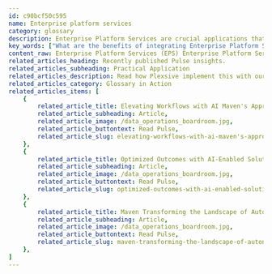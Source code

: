```yaml
---
id: c90bcf50c595
name: Enterprise platform services
category: glossary
description: Enterprise Platform Services are crucial applications that streamline operations and shape the IT infrastructure, driving digital transformations in customer experience, CRM, HCM, SCM, ERP, and finance, ultimately enhancing efficiency and productivity.
key_words: ["What are the benefits of integrating Enterprise Platform Services for digital transformation?", "How can Enterprise Platform Services enhance customer experience?", "What role do Enterprise Platform Services play in digital customer experiences?", "How do Enterprise Platform Services streamline business operations?", "What is the impact of Enterprise Platform Services on human capital management?", "In what ways do Enterprise Platform Services contribute to financial organization efficiency?", "How can Enterprise Platform Services improve supply chain management?", "What are the advancements introduced by Enterprise Platform Services in business IT structure?", "How do Enterprise Platform Services facilitate information sharing and IT process automation?", "What are the key factors to consider when implementing Enterprise Platform Services in an organization?"]
content_raw: Enterprise Platform Services (EPS) Enterprise Platform Services (EPS), at its core, are instrumental business applications that enhance and integrate digital experiences for an organization. These services not only streamline operations but also play a pivotal role in shaping a business's IT structure. EPS serves as the driver behind the flourishing digital customer experiences (CX), attracting and retaining an exceptional workforce, engaging dynamic partner ecosystems, and running operations plus financial organizations more efficiently. The potency of EPS in a business landscape cannot be underestimated. EPS offer businesses the capacity to digitally transform numerous front-office and back-office business processes. These transformations involve customer experience (CX), customer relationship management (CRM), human capital management (HCM), supply chain management (SCM), enterprise resource planning (ERP), finance, and other critical areas. Such profound transformations and integrations allow an organization to share information more effectively, streamline IT processes, automate workflow, and enhance IT flexibility. Opting for Enterprise Platform Services translates to taking a definitive step towards unlocking productivity with solutions designed for the modern world, as well as witnessing firsthand the unparalleled business benefits of integrating elite technologies handled by seasoned professionals. In essence, EPS act as a conduit towards technological and business advancements within an organization, ensuring greater efficiency, communication, process simplification, and overall productivity.
related_articles_heading: Recently published Pulse insights.
related_articles_subheading: Practical Application
related_articles_description: Read how Plexsive implement this with our clients.
related_articles_category: Glossary in Action
related_articles_items: [
	{
		related_article_title: Elevating Workflows with AI Maven's Approach,
		related_article_subheading: Article,
		related_article_image: /data_operations_boardroom.jpg,
		related_article_buttontext: Read Pulse,
		related_article_slug: elevating-workflows-with-ai-maven's-approach
	},
	{
		related_article_title: Optimized Outcomes with AI-Enabled Solutions,
		related_article_subheading: Article,
		related_article_image: /data_operations_boardroom.jpg,
		related_article_buttontext: Read Pulse,
		related_article_slug: optimized-outcomes-with-ai-enabled-solutions
	},
	{
		related_article_title: Maven Transforming the Landscape of Autonomous Vehicles,
		related_article_subheading: Article,
		related_article_image: /data_operations_boardroom.jpg,
		related_article_buttontext: Read Pulse,
		related_article_slug: maven-transforming-the-landscape-of-autonomous-vehicles
	},
]
---
```

